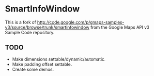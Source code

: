 SmartInfoWindow
===============

This is a fork of http://code.google.com/p/gmaps-samples-v3/source/browse/trunk/smartinfowindow
from the Google Maps API v3 Sample Code repository.

TODO
----

* Make dimensions settable/dynamic/automatic.
* Make padding offset settable.
* Create some demos.
